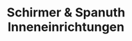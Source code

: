---
title: "Schirmer & Spanuth Inneneinrichtungen"
url: /meinersen/schirmer-und-spanuth-inneneinrichtungen/
shop: Möbel
---